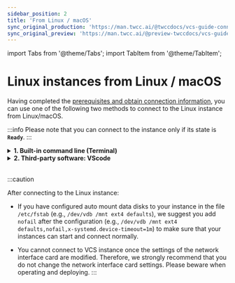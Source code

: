 ```yaml
---
sidebar_position: 2
title: 'From Linux / macOS'
sync_original_production: 'https://man.twcc.ai/@twccdocs/vcs-guide-connect-to-linux-from-linux-en' 
sync_original_preview: 'https://man.twcc.ai/@preview-twccdocs/vcs-guide-connect-to-linux-from-linux-en' 
---
```


import Tabs from '@theme/Tabs';
import TabItem from '@theme/TabItem';

# Linux instances from Linux / macOS

Having completed the [prerequisites and obtain connection information](https://man.twcc.ai/@twccdocs/vcs-guide-connect-prerequisite-en), you can use one of the following two methods to connect to the Linux instance from Linux/macOS.

:::info
Please note that you can connect to the instance only if its state is **`Ready`**.
:::


<!-- 1 start -->

<details class="docspoiler">

<summary><b>1. Built-in command line (Terminal)</b></summary>

Open terminal on your local computer, enter the commands sequentially according to the [<ins>obtained connection information</ins>](https://man.twcc.ai/@twccdocs/vcs-guide-connect-prerequisite-en) to change the permission of the key pair and connect to the VCS instance.

![](https://cos.twcc.ai/SYS-MANUAL/uploads/upload_ab7f8e76a452f95ea2f1e004e10f4e89.png)

</details>

<!-- Space -->

<div style={{'height':'8px'}}></div>

<!-- 2. start -->

<details class="docspoiler">

<summary><b>2. Third-party software: VScode</b></summary>

If you already use VScode for application development, you can also directly use this software to connect to your VCS instance. VScode supports a variety of platforms, and provides many extensions that are easy to install and use. The following steps are performed in Windows, and the steps are similar in Linux or macOS. For more detailed instructions, see [<ins>VScode instructions</ins>](https://code.visualstudio.com/blogs/2019/10/03/remote-ssh-tips-and-tricks).

<br/>

**Step 1. Download and install VScode**

Go to [VScode](https://code.visualstudio.com/Download) to download and install VScode, and then open it.

![](https://cos.twcc.ai/SYS-MANUAL/uploads/upload_010a76dabe0d66c94562e776fe3b3a6a.png)

<br/>

**Step 2. Install SSH extension**

Click **Extensions** > enter *remote ssh* in the search bar > select **Remote- SSH** and click **Install**.

![](https://cos.twcc.ai/SYS-MANUAL/uploads/upload_38c0c0011b900d9a5547a5f4487f4fce.png)

<br/>

**Step 3. Build configuration file**

- After the installation, click the icon in the lower left corner of VScode to open the remote connection list.

![](https://cos.twcc.ai/SYS-MANUAL/uploads/upload_ecaaf1c1f4a790161660b2a45020b607.png)

- Click **Remote-SSH: Open Configuration File**

![](https://cos.twcc.ai/SYS-MANUAL/uploads/upload_2efbf5090bc128487b714ffe122ba037.png)

- Click **C:\Users\User\.ssh\config** to build connection configuration file.

![](https://cos.twcc.ai/SYS-MANUAL/uploads/upload_a9e954c2165abc59b5be91f8d314112c.png)

- Move the key pair pem file to `~/.ssh/` directory.

![](https://cos.twcc.ai/SYS-MANUAL/uploads/upload_237f5babfff7d1265879f96d3262a60f.png)

- Open the configuration file, then copy and paste several formats to change at once, and fill in [<ins>VCS instance information</ins>](https://man.twcc.ai/@twccdocs/vcs-guide-connect-prerequisite-en); If you have multiple instances, you can also copy and paste several changes at once. Remember to save the file after modifying.

```bash
Host <INSTANCE_NAME>           #enter the name of VCS instance
    HostName <PUBLIC_IP>       #enter public IP
    User <IMAGE_TYPE>          #enter ubuntu or centos
    IdentityFile ~/.ssh/<.pem> #enter the name of the key pair .pem file
```


![](https://cos.twcc.ai/SYS-MANUAL/uploads/upload_871749523146661c11306b59bea27ce0.png)



<br/>

**Step 4. Connect to the VCS instance**

- Click the icon in the lower left corner of VScode again > select **Remote-SSH: Connect to Host...** 

![](https://cos.twcc.ai/SYS-MANUAL/uploads/upload_ce4b6b932674950fe3732f35fd2627a3.png)

- Select one of the configured instances to start the connection.

![](https://cos.twcc.ai/SYS-MANUAL/uploads/upload_ab2ee3bcc20dfba930e9666ea38e4911.png)

- Then click **Linux**.  

![](https://cos.twcc.ai/SYS-MANUAL/uploads/upload_03d9ef5fc7818f3893301eced215414f.png)

- Click **Continue**. 

![](https://cos.twcc.ai/SYS-MANUAL/uploads/upload_7647f858a45535cdeeb41552fd27d52f.png)

- After the connection is created, **`SSH: <Host Name>`** will be shown in the lower left corner of the VScode.

![](https://cos.twcc.ai/SYS-MANUAL/uploads/upload_90ad691923b321838ea46f8e0304719c.png)

- Next, open **Terminal** > **New Terminal** then you are able to start operating your VCS instance!

![](https://cos.twcc.ai/SYS-MANUAL/uploads/upload_719594c2f99eeca61a261800d4e0c511.png)
</details>

<br/>

:::caution

After connecting to the Linux instance:

- If you have configured auto mount data disks to your instance in the file `/etc/fstab` (e.g., `/dev/vdb /mnt ext4 defaults`), we suggest you add `nofail` after the configuration (e.g., `/dev/vdb /mnt ext4 defaults,nofail,x-systemd.device-timeout=1m`) to make sure that your instances can start and connect normally.

- You cannot connect to VCS instance once the settings of the network interface card are modified. Therefore, we strongly recommend that you do not change the network interface card settings. Please beware when operating and deploying.
:::